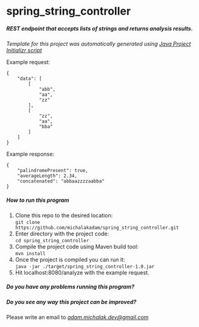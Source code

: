 # spring_string_controller

##### REST endpoint that accepts lists of strings and returns analysis results.

*Template for this project was automatically generated using [Java Project Initializr script](https://github.com/michalakadam/Mantra)*

Example request:
```
{
    "data": [
        [
            "abb",
            "aa",
            "zz"
        ],
        [
            "zz",
            "aa",
            "bba"
        ]
    ]
}
```

Example response:
```
{
    "palindromePresent": true,
    "averageLength": 2.34,
    "concatenated": "abbaazzzzaabba"
}
```

##### How to run this program
1. Clone this repo to the desired location: <br/> ```git clone https://github.com/michalakadam/spring_string_controller.git```
2. Enter directory with the project code: <br/> ```cd spring_string_controller```
3. Compile the project code using Maven build tool: <br/> ```mvn install```
4. Once the project is compiled you can run it: <br/> ```java -jar ./target/spring_string_controller-1.0.jar```
5. Hit localhost:8080/analyze with the example request.

##### Do you have any problems running this program?
##### Do you see any way this project can be improved?
 Please write an email to *adam.michalak.dev@gmail.com*
